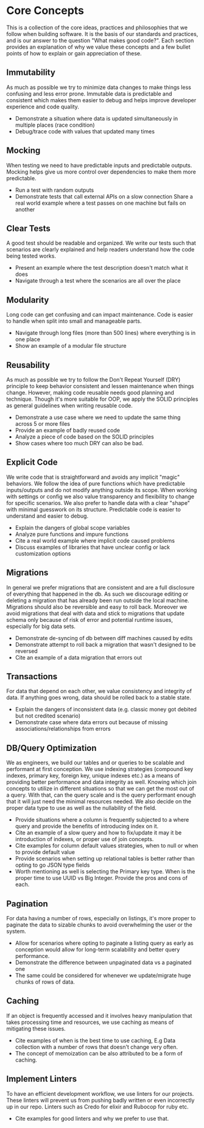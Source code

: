 # Core Concepts
This is a collection of the core ideas, practices and philosophies that we follow when building software. It is the basis of our standards and practices, and is our answer to the question "What makes good code?". Each section provides an explanation of why we value these concepts and a few bullet points of how to explain or gain appreciation of these.

## Immutability
As much as possible we try to minimize data changes to make things less confusing and less error prone. Immutable data is predictable and consistent which makes them easier to debug and helps improve developer experience and code quality.
- Demonstrate a situation where data is updated simultaneously in multiple places (race condition)
- Debug/trace code with values that updated many times

## Mocking
When testing we need to have predictable inputs and predictable outputs. Mocking helps give us more control over dependencies to make them more predictable.
- Run a test with random outputs
- Demonstrate tests that call external APIs on a slow connection
Share a real world example where a test passes on one machine but fails on another

## Clear Tests
A good test should be readable and organized. We write our tests such that scenarios are clearly explained and help readers understand how the code being tested works.
- Present an example where the test description doesn't match what it does
- Navigate through a test where the scenarios are all over the place

## Modularity
Long code can get confusing and can impact maintenance. Code is easier to handle when split into small and manageable parts.
- Navigate through long files (more than 500 lines) where everything is in one place
- Show an example of a modular file structure

## Reusability
As much as possible we try to follow the Don't Repeat Yourself (DRY) principle to keep behavior consistent and lessen maintenance when things change. However, making code reusable needs good planning and technique. Though it's more suitable for OOP, we apply the SOLID principles as general guidelines when writing reusable code.
- Demonstrate a use case where we need to update the same thing across 5 or more files
- Provide an example of badly reused code
- Analyze a piece of code based on the SOLID principles
- Show cases where too much DRY can also be bad.

## Explicit Code
We write code that is straightforward and avoids any implicit "magic" behaviors. We follow the idea of pure functions which have predictable inputs/outputs and do not modify anything outside its scope. When working with settings or config we also value transparency and flexibility to change for specific scenarios. We also prefer to handle data with a clear "shape" with minimal guesswork on its structure. Predictable code is easier to understand and easier to debug.
- Explain the dangers of global scope variables
- Analyze pure functions and impure functions
- Cite a real world example where implicit code caused problems
- Discuss examples of libraries that have unclear config or lack customization options

## Migrations
In general we prefer migrations that are consistent and are a full disclosure of everything that happened in the db. As such we discourage editing or deleting a migration that has already been run outside the local machine. Migrations should also be reversible and easy to roll back. Moreover we avoid migrations that deal with data and stick to migrations that update schema only because of risk of error and potential runtime issues, especially for big data sets.
- Demonstrate de-syncing of db between diff machines caused by edits
- Demonstrate attempt to roll back a migration that wasn't designed to be reversed
- Cite an example of a data migration that errors out

## Transactions
For data that depend on each other, we value consistency and integrity of data. If anything goes wrong, data should be rolled back to a stable state.
- Explain the dangers of inconsistent data (e.g. classic money got debited but not credited scenario)
- Demonstrate case where data errors out because of missing associations/relationships from errors

## DB/Query Optimization
We as engineers, we build our tables and or queries to be scalable and performant at first conception. We use indexing strategies (compound key indexes, primary key, foreign key, unique indexes etc.) as a means of providing better performance and data integrity as well. Knowing which join concepts to utilize in different situations so that we can get the most out of a query. With that, can the query scale and is the query performant enough that it will just need the minimal resources needed. We also decide on the proper data type to use as well as the nullability of the field.
- Provide situations where a column is frequently subjected to a where query and provide the benefits of introducing index on it.
- Cite an example of a slow query and how to fix/update it may it be introduction of indexes, or proper use of join concepts.
- Cite examples for column default values strategies, when to null or when to provide default value
- Provide scenarios when setting up relational tables is better rather than opting to go JSON type fields
- Worth mentioning as well is selecting the Primary key type. When is the proper time to use UUID vs Big Integer. Provide the pros and cons of each.

## Pagination
For data having a number of rows, especially on listings, it's more proper to paginate the data to sizable chunks to avoid overwhelming the user or the system.
- Allow for scenarios where opting to paginate a listing query as early as conception would allow for long-term scalability and better query performance.
- Demonstrate the difference between unpaginated data vs a paginated one
- The same could be considered for whenever we update/migrate huge chunks of rows of data.

## Caching
If an object is frequently accessed and it involves heavy manipulation that takes processing time and resources, we use caching as  means of mitigating these issues.
- Cite examples of when is the best time to use caching, E.g Data collection with a number of rows that doesn't change very often.
- The concept of memoization can be also attributed to be a form of caching.

## Implement Linters
To have an efficient development workflow, we use linters for our projects. These linters will prevent us from pushing badly written or even incorrectly up in our repo. Linters such as Credo for elixir and Rubocop for ruby etc.
- Cite examples for good linters and why we prefer to use that.

